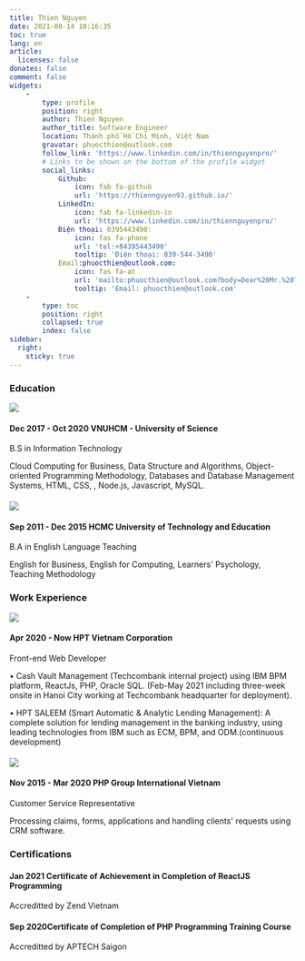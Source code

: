 ```yaml
---
title: Thien Nguyen
date: 2021-08-14 10:16:35
toc: true
lang: en
article:
  licenses: false
donates: false
comment: false
widgets:
    - 
        type: profile
        position: right
        author: Thien Nguyen
        author_title: Software Engineer
        location: Thành phố Hồ Chí Minh, Việt Nam
        gravatar: phuocthien@outlook.com
        follow_link: 'https://www.linkedin.com/in/thiennguyenpro/'
        # Links to be shown on the bottom of the profile widget
        social_links:
            Github:
                icon: fab fa-github
                url: 'https://thiennguyen93.github.io/'
            LinkedIn:
                icon: fab fa-linkedin-in
                url: 'https://www.linkedin.com/in/thiennguyenpro/'
            Điện thoại: 0395443490:
                icon: fas fa-phone
                url: 'tel:+84395443490'
                tooltip: 'Điện thoại: 039-544-3490'
            Email:phuocthien@outlook.com:
                icon: fas fa-at
                url: 'mailto:phuocthien@outlook.com?body=Dear%20Mr.%20Thien%20Nguyen%2C%0D%0A'   
                tooltip: 'Email: phuocthien@outlook.com'
    - 
        type: toc
        position: right
        collapsed: true
        index: false
sidebar:
  right:
    sticky: true
---
```


### <span class="tag mr-2 is-primary is-size-6"><i class="fas fa-graduation-cap"></i></span> Education
<div class="timeline">
    <article class="media">
        <figure class="media-left" style="margin-left: 0; margin-bottom: 0; margin-right: 1rem">
            <img src="https://thiennguyenpro.files.wordpress.com/2021/08/logo-hcmus.png?w=64">
        </figure>
        <div class="timeline-item">
            <h4 class="date is-uppercase"><strong><span class="tag mr-2">Dec 2017 - Oct 2020</span> VNUHCM - University of Science</strong></h4>
            <p>B.S in Information Technology</p>
            <p  style="margin-bottom: 20px">Cloud Computing for Business, Data Structure and Algorithms, Object-oriented Programming Methodology, Databases and Database Management Systems, HTML, CSS, , Node.js, Javascript, MySQL.</p>
        </div>
    </article>
    <article class="media">
        <figure class="media-left" style="margin-left: 0; margin-bottom: 0; margin-right: 1rem">
            <img src="https://thiennguyenpro.files.wordpress.com/2020/02/logo_spkt_thiennguyenicu.png?w=64">
        </figure>
        <div>
            <h4 class="date is-uppercase"><strong><span class="tag mr-2">Sep 2011 - Dec 2015</span> HCMC University of Technology and Education</strong></h4>
            <p>B.A in English Language Teaching</p>
            <p  style="margin-bottom: 20px">English for Business, English for Computing, Learners' Psychology, Teaching Methodology</p>
        </div>
    </article>
</div>

### <span class="tag mr-2 is-success is-size-6"><i class="fas fa-briefcase"></i></span> Work Experience
<div class="timeline">
    <!-- <article class="media">
        <figure class="media-left" style="margin-left: 0; margin-bottom: 0; margin-right: 1rem">
            <img src="https://thiennguyenpro.files.wordpress.com/2021/08/logo.png?w=64">
        </figure>
        <div>
            <h4 class="date is-uppercase"><strong><span class="tag mr-2">July 2021 - (Aug 2021)</span> Welab</strong> (owned project)</h4>
            <p>Full Stack Developer</p>
            <p  style="margin-bottom: 20px">A solution for business management applied for the small and medium-sized medical centers, using ReactJS, a well-known Javascript library, as the front-end  and Laravel framework served as a backend server for RESTful API written in PHP.</p>
        </div>
    </article> -->
    <article class="media">
        <figure class="media-left" style="margin-left: 0; margin-bottom: 0; margin-right: 1rem">
            <img src="https://thiennguyenpro.files.wordpress.com/2020/03/hpt_logo.png?w=64">
        </figure>
        <div>
            <h4 class="date is-uppercase"><strong><span class="tag mr-2">Apr 2020 - Now</span> HPT Vietnam Corporation</strong></h4>
            <p>Front-end Web Developer</p>
            <p  style="margin-bottom: 10px">• Cash Vault Management (Techcombank internal project) using IBM BPM platform, ReactJs, PHP, Oracle SQL. (Feb-May 2021 including three-week onsite in Hanoi City working at Techcombank headquarter for deployment).
            </p>
            <p  style="margin-bottom: 20px">• HPT SALEEM (Smart Automatic & Analytic Lending Management): A complete solution for lending management in the banking industry, using leading technologies from IBM such as ECM, BPM, and ODM.(continuous development)
            </p>
        </div>
    </article>
    <article class="media">
        <figure class="media-left" style="margin-left: 0; margin-bottom: 0; margin-right: 1rem">
            <img src="https://thiennguyenpro.files.wordpress.com/2020/03/phpgroupvn_logo-1.png?w=64">
        </figure>
        <div>
            <h4 class="date is-uppercase"><strong><span class="tag mr-2">Nov 2015 - Mar 2020</span> PHP Group International Vietnam</strong></h4>
            <p>Customer Service Representative</p>
            <p  style="margin-bottom: 20px">Processing claims, forms, applications and handling clients' requests using CRM software.
            </p>
        </div>
    </article>
</div>

### <span class="tag mr-2 is-danger is-size-6"><i class="fas fa-certificate"></i></span> Certifications
<div class="timeline">
    <article class="media">
    <!-- <figure class="media-left" style="margin-left: 0; margin-bottom: 0; margin-right: 1rem">
        <img src="https://thiennguyenpro.files.wordpress.com/2021/08/logo-zendvn.png?w=64">
    </figure> -->
    <div>
        <h4 class="date is-uppercase"><strong><span class="tag mr-2">Jan 2021</span> Certificate of Achievement in Completion of ReactJS Programming</strong></h4>
        <p>Accreditted by Zend Vietnam</p>
    </div>
    </article>
    <article class="media">
    <!-- <figure class="media-left" style="margin-left: 0; margin-bottom: 0; margin-right: 1rem">
        <img src="https://thiennguyenpro.files.wordpress.com/2021/08/logo-aptech.png?w=64">
    </figure> -->
    <div>
        <h4 class="date is-uppercase"><strong><span class="tag mr-2">Sep 2020</span>Certificate of Completion of PHP Programming Training Course</strong></h4>
        <p>Accreditted by APTECH Saigon</p>
    </div>
    </article>
</div>

